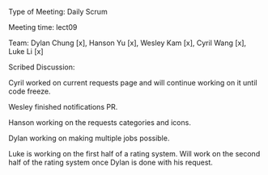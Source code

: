 Type of Meeting: Daily Scrum

Meeting time: lect09

Team: Dylan Chung [x], Hanson Yu [x], Wesley Kam [x], Cyril Wang [x], Luke Li [x]

Scribed Discussion:

Cyril worked on current requests page and will continue working on it until code freeze.

Wesley finished notifications PR.

Hanson working on the requests categories and icons.

Dylan working on making multiple jobs possible.

Luke is working on the first half of a rating system. Will work on the second half of the rating system once Dylan is done with his request.
